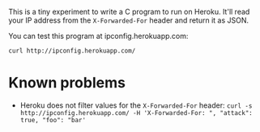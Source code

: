 This is a tiny experiment to write a C program to run on Heroku.
It'll read your IP address from the `X-Forwarded-For` header and return it as JSON.

You can test this program at ipconfig.herokuapp.com:

    curl http://ipconfig.herokuapp.com/

# Known problems

* Heroku does not filter values for the `X-Forwarded-For` header: `curl -s http://ipconfig.herokuapp.com/ -H 'X-Forwarded-For: ", "attack": true, "foo": "bar'`

